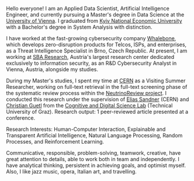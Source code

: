 Hello everyone! I am an Applied Data Scientist, Artificial Intelligence Engineer, and currently pursuing a Master's degree in Data Science at the [University of Vienna](https://www.univie.ac.at/). I graduated from [Kyiv National Economic University](https://kneu.edu.ua/) with a Bachelor's degree in System Analysis with distinction.

I have worked at the fast-growing cybersecurity company [Whalebone](https://www.whalebone.io/), which develops zero-disruption products for Telcos, ISPs, and enterprises, as a Threat Intelligence Specialist in Brno, Czech Republic. 
At present, I am working at [SBA Research](https://www.sba-research.org/), Austria's largest research center dedicated exclusively to information security, as an R&D Cybersecurity Analyst in Vienna, Austria, alongside my studies.

During my Master's studies, I spent my time at [CERN](https://home.cern/) as a Visiting Summer Researcher, working on full-text retrieval in the full-text screening phase of the systematic review process within the [NeutrinoReview project](https://neutrino-review.web.cern.ch/). I conducted this research under the supervision of [Elias Sandner](https://scholar.google.com/citations?user=moQ6B8IAAAAJ&hl=en) (CERN) and [Christian Guetl](https://scholar.google.com/citations?user=NoAiKpcAAAAJ&hl=de)
from the [Cognitive and Digital Science Lab](https://www.tugraz.at/institute/hcc/research/research-groups/cognitive-digital-science-lab/codis) (Technical University of Graz). Research output: 1 peer-reviewed article presented at a conference.

Research Interests: Human-Computer Interaction, Explainable and Transparent Artificial Intelligence, Natural Language Processing, Random Processes, and Reinforcement Learning.

Communicative, responsible, problem-solving, teamwork, creative, have great attention to details, able to work both in team and independently. I have analytical thinking, persistent in achieving goals, and optimist myself. Also, I like jazz music, opera, Italian art, and travelling.
